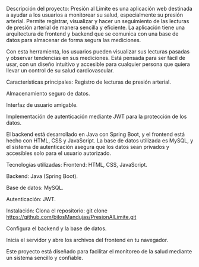 Descripción del proyecto:
Presión al Limite es una aplicación web destinada a ayudar a los usuarios a monitorear su salud, especialmente su presión arterial. Permite registrar, visualizar y hacer un seguimiento de las lecturas de presión arterial de manera sencilla y eficiente. La aplicación tiene una arquitectura de frontend y backend que se comunica con una base de datos para almacenar de forma segura las mediciones.

Con esta herramienta, los usuarios pueden visualizar sus lecturas pasadas y observar tendencias en sus mediciones. Está pensada para ser fácil de usar, con un diseño intuitivo y accesible para cualquier persona que quiera llevar un control de su salud cardiovascular.

Características principales:
Registro de lecturas de presión arterial.

Almacenamiento seguro de datos.

Interfaz de usuario amigable.

Implementación de autenticación mediante JWT para la protección de los datos.

El backend está desarrollado en Java con Spring Boot, y el frontend está hecho con HTML, CSS y JavaScript. La base de datos utilizada es MySQL, y el sistema de autenticación asegura que los datos sean privados y accesibles solo para el usuario autorizado.

Tecnologías utilizadas:
Frontend: HTML, CSS, JavaScript.

Backend: Java (Spring Boot).

Base de datos: MySQL.

Autenticación: JWT.

Instalación:
Clona el repositorio: git clone https://github.com/bilosMandujas/PresionAlLimite.git

Configura el backend y la base de datos.

Inicia el servidor y abre los archivos del frontend en tu navegador.

Este proyecto está diseñado para facilitar el monitoreo de la salud mediante un sistema sencillo y confiable.

